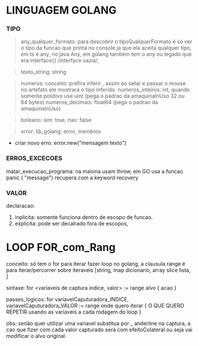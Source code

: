 # LINGUAGEM GOLANG

### TIPO
> any_qualquer_formato:
para descobrir o tipoQualquerFormato é só ver o tipo da funcao que printa no console ja que ela aceita qualquer tipo, em ts é any, no java Any, em golang tambem tem o any ou legado que era interface{}  /interface vazia/,

> texto_string:
string

> numeros:
conceito: prefira inferir , assim ao setar e passar o mouse no artefato ele mostrará o tipo inferido.
numeros_inteiros: int, quando somente positivo use uint (pega o padrao da amaquinaInUso 32 ou 64 bytes)
numeros_decimais: float64 (pega o padrao da amaquinaInUso)

> boleano:
sim: true, nao: false

> error:
lib_golang: error, membros
  - criar novo erro: error.new("mensagem texto")

### ERROS_EXCECOES
matar_execucao_programa: na maioria usam throw, em GO usa a funcao panic ( "message") recupera com a keyword recovery

### VALOR
declaracao:
 1. inplicita: somente funciona dentro de escopo de funcao.
 2. explicita: pode ser decalrado fora de escopos,

# LOOP FOR_com_Rang
  conceito: só tem o for para iterar fazer loop no golang, a clausula range é para iterar/percorrer sobre iteraveis [string, map dicionario, array slice lista, ]

  sintaxe: for <variaveis de captura indice, valor> := range alvo { acao }

  passes_logicos: for variavelCaputuradora_INDICE, variavelCaputuradora_VALOR := range onde quero iterar { O QUE QUERO REPETIR usando as variaveis a cada rodagem do loop }

  obs: senão quer utilizar uma variavel substitua por _ anderline na captura, a cao que fizer com cada valor capturado será com efeitoColateral ou seja vai modificar o alvo original.


